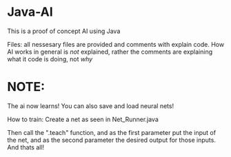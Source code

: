 # Java-AI
This is a proof of concept AI using Java

Files: all nessesary files are provided and comments with explain code. 
How AI works in general is *not* explained, rather the comments are explaining what it code is doing, not *why*
 
# NOTE:
The ai now learns! You can also save and load neural nets!

How to train:
 Create a net as seen in Net_Runner.java
 
 Then call the ".teach" function, and as the first parameter put the input of the net, and as the second parameter the desired output for those inputs. And thats all!
